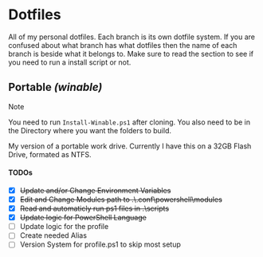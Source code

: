 # Dotfiles
All of my personal dotfiles. Each branch is its own dotfile system. If you are confused about what branch has what dotfiles then the name of each branch is beside what it belongs to. Make sure to read the section to see if you need to run a install script or not.

## Portable *(winable)*
> [!NOTE]
> You need to run `Install-Winable.ps1` after cloning. You also need to be in the Directory where you want the folders to build.

My version of a portable work drive. Currently I have this on a 32GB Flash Drive, formated as NTFS.

#### TODOs
- [X] ~~Update and/or Change Environment Variables~~
- [X] ~~Edit and Change Modules path to .\\.conf\powershell\modules~~
- [X] ~~Read and automaticly run ps1 files in .\scripts~~
- [X] ~~Update logic for PowerShell Language~~
- [ ] Update logic for the profile
- [ ] Create needed Alias
- [ ] Version System for profile.ps1 to skip most setup